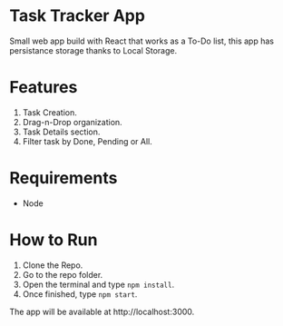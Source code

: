 # Task Tracker App

Small web app build with React that works as a To-Do list, this app has persistance storage thanks to Local Storage.

# Features
1. Task Creation.
2. Drag-n-Drop organization.
3. Task Details section.
4. Filter task by Done, Pending or All.

# Requirements

* Node

# How to Run
1. Clone the Repo.
2. Go to the repo folder.
3. Open the terminal and type `npm install`.
4. Once finished, type `npm start`.

The app will be available at http://localhost:3000.